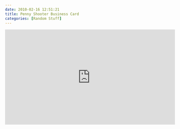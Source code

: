 ```yaml
---
date: 2010-02-16 12:51:21
title: Penny Shooter Business Card
categories: [Random Stuff]
---
```


<iframe width="560" height="315" src="https://www.youtube.com/embed/5KNZZ9qDJtQ" frameborder="0" allow="autoplay; encrypted-media" allowfullscreen></iframe>
